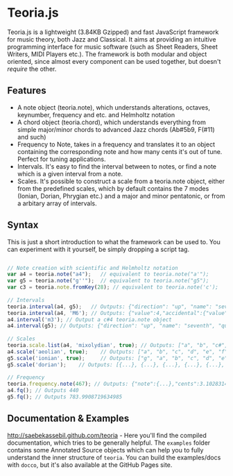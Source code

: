 Teoria.js
=========

Teoria.js is a lightweight (3.84KB Gzipped) and fast JavaScript framework for music theory, both Jazz and Classical. 
It aims at providing an intuitive programming interface for music software (such as Sheet Readers, Sheet Writers, MIDI Players etc.).
The framework is both modular and object oriented, since almost every component can be used together, but doesn't *require* the other.

Features
---------

 - A note object (teoria.note), which understands alterations, octaves, keynumber, frequency and etc. and Helmholtz notation
 - A chord object (teoria.chord), which understands everything 
 from simple major/minor chords to advanced Jazz chords (Ab#5b9, F(#11) and such)
 - Frequency to Note, takes in a frequency and translates it 
 to an object containing the corresponding note and how many 
 cents it's out of tune. Perfect for tuning applications.
 - Intervals. It's easy to find the interval between to notes,
 or find a note which is a given interval from a note.
 - Scales. It's possible to construct a scale from a teoria.note object, 
 either from the predefined scales, which by default contains the 7 modes 
 (Ionian, Dorian, Phrygian etc.) and a major and minor pentatonic, 
 or from a arbitary array of intervals.
 
Syntax
---------

This is just a short introduction to what the framework can be used to. You can experiment with it yourself, be simply dropping a script tag.

```javascript

// Note creation with scientific and Helmholtz notation
var a4 = teoria.note("a4");   // equivalent to teoria.note("a'");
var g5 = teoria.note("g''");  // equivalent to teoria.note("g5");
var c3 = teoria.note.fromKey(28); // equivalent to teoria.note('c');
    
// Intervals
teoria.interval(a4, g5);   // Outputs: {"direction": "up", "name": "seventh", "quality": "minor"}            -> A minor sevent
teoria.interval(a4, 'M6'); // Outputs: {"value":4,"accidental":{"value":1,"name":"#"},"name":"f","octave":5} -> F5#
a4.interval('m3'); // Output a c#4 teoria.note object
a4.interval(g5); // Outputs: {"direction": "up", "name": "seventh", "quality": "minor"} 
    
// Scales
teoria.scale.list(a4, 'mixolydian', true); // Outputs: ["a", "b", "c#", "d", "e", "f#", "g"]
a4.scale('aeolian', true);    // Outputs: ["a", "b", "c", "d", "e", "f", "g"]
g5.scale('ionian', true);     // Outputs: ["g", "a", "b", "c", "d", "e", "f#"]
g5.scale('dorian');    // Outputs: [{...}, {...}, {...}, {...}, {...}, {...}, {...}], an array of teoria.note objects
    
// Frequency
teoria.frequency.note(467); // Outputs: {"note":{...},"cents":3.1028314220028586} -> A4# a little out of tune.
a4.fq(); // Outputs 440
g5.fq(); // Outputs 783.9908719634985
```

Documentation & Examples
------------------------

http://saebekassebil.github.com/teoria - Here you'll find the 
compiled documentation, which tries to be generally helpful.
The `examples` folder contains some Annotated Source objects which 
can help you to fully understand the inner structure of `teoria`.
You can build the examples/docs with `docco`, but it's also available
at the GitHub Pages site.

